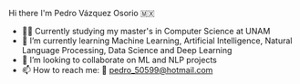 Hi there I'm Pedro Vázquez Osorio 🇲🇽

- 👨‍🎓 Currently studying my master's in Computer Science at UNAM
- 🌱 I’m currently learning Machine Learning, Artificial Intelligence, Natural Language Processing, Data Science and Deep Learning
- 👯 I’m looking to collaborate on ML and NLP projects
- 📫 How to reach me: 📧 pedro_50599@hotmail.com

